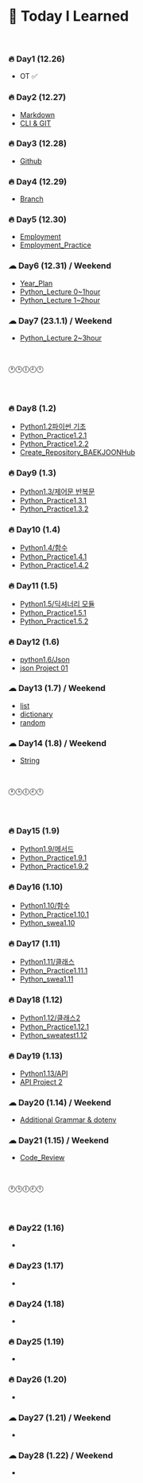 # 💭 Today I Learned

<br/>

### **🔥 Day1 (12.26)**
- OT ✅
### **🔥 Day2 (12.27)**
- [Markdown](https://github.com/Code-Sloth/TIL/blob/master/kdt_week1/markdown.md)
- [CLI & GIT](https://github.com/Code-Sloth/TIL/blob/master/kdt_week1/CLI.md)

### **🔥 Day3 (12.28)**
- [Github](https://github.com/Code-Sloth/TIL/blob/master/kdt_week1/github.md)

### **🔥 Day4 (12.29)**
- [Branch](https://github.com/Code-Sloth/TIL/blob/master/kdt_week1/branch.md)

### **🔥 Day5 (12.30)**
- [Employment](https://github.com/Code-Sloth/TIL/blob/master/kdt_week1/employment_lecture.md)
- [Employment_Practice](https://github.com/Code-Sloth/TIL/blob/master/kdt_week1/employment.md)

### **☁ Day6 (12.31) / Weekend**
- [Year_Plan](https://github.com/Code-Sloth/TIL/blob/master/plan/yearplan.md)
- [Python_Lecture 0~1hour](https://github.com/Code-Sloth/TIL/blob/master/python_lecture/python1.py)
- [Python_Lecture 1~2hour](https://github.com/Code-Sloth/TIL/blob/master/python_lecture/python2.py)
### **☁ Day7 (23.1.1) / Weekend**
- [Python_Lecture 2~3hour](https://github.com/Code-Sloth/TIL/blob/master/python_lecture/python3.py)

<br/>

🕐🕒🕕🕘🕛

<br/>

### **🔥 Day8 (1.2)**
- [Python1.2파이썬 기초](https://github.com/Code-Sloth/TIL/blob/master/kdt_week2/python_practice/python_1.2.md)
- [Python_Practice1.2.1](https://github.com/Code-Sloth/TIL/blob/master/kdt_week2/python_practice/practice1.2.1.py)
- [Python_Practice1.2.2](https://github.com/Code-Sloth/TIL/blob/master/kdt_week2/python_practice/practice1.2.2.py)
- [Create_Repository_BAEKJOONHub](https://github.com/Code-Sloth/BAEKJOONHub)
### **🔥 Day9 (1.3)**
- [Python1.3/제어문 반복문](https://github.com/Code-Sloth/TIL/blob/master/kdt_week2/python_practice/practice1.3.md)
- [Python_Practice1.3.1](https://github.com/Code-Sloth/TIL/blob/master/kdt_week2/python_practice/practice1.3.1.py)
- [Python_Practice1.3.2](https://github.com/Code-Sloth/TIL/blob/master/kdt_week2/python_practice/practice1.3.2.py)
### **🔥 Day10 (1.4)**
- [Python1.4/함수](https://github.com/Code-Sloth/TIL/blob/master/kdt_week2/python_practice/python_1.4.md)
- [Python_Practice1.4.1](https://github.com/Code-Sloth/TIL/blob/master/kdt_week2/python_practice/practice1.4.1.py)
- [Python_Practice1.4.2](https://github.com/Code-Sloth/TIL/blob/master/kdt_week2/python_practice/practice1.4.2.py)
### **🔥 Day11 (1.5)**
- [Python1.5/딕셔너리 모듈](https://github.com/Code-Sloth/TIL/blob/master/kdt_week2/python_practice/python_1.5.md)
- [Python_Practice1.5.1](https://github.com/Code-Sloth/TIL/blob/master/kdt_week2/python_practice/practice1.5.1.py)
- [Python_Practice1.5.2](https://github.com/Code-Sloth/TIL/blob/master/kdt_week2/python_practice/practice1.5.2.py)
### **🔥 Day12 (1.6)**
- [python1.6/Json](https://github.com/Code-Sloth/TIL/blob/master/kdt_week2/python_practice/python_1.6.md)
- [json Project 01](https://github.com/Code-Sloth/KDT-PJT1)
### **☁ Day13 (1.7) / Weekend**
- [list](https://github.com/Code-Sloth/TIL/blob/master/kdt_week2/list.md)
- [dictionary](https://github.com/Code-Sloth/TIL/blob/master/kdt_week2/dictionary.md)
- [random](https://github.com/Code-Sloth/TIL/blob/master/kdt_week2/import_random.md)
### **☁ Day14 (1.8) / Weekend**
- [String](https://github.com/Code-Sloth/TIL/blob/master/kdt_week2/string.md)

<br/>

🕐🕒🕕🕘🕛

<br/>

### **🔥 Day15 (1.9)**
- [Python1.9/메서드](https://github.com/Code-Sloth/TIL/blob/master/kdt_week3/python_1.9.md)
- [Python_Practice1.9.1](https://github.com/Code-Sloth/TIL/blob/master/kdt_week3/practice1.9.1.py)
- [Python_Practice1.9.2](https://github.com/Code-Sloth/TIL/blob/master/kdt_week3/practice1.9.2.py)
### **🔥 Day16 (1.10)**
- [Python1.10/함수](https://github.com/Code-Sloth/TIL/blob/master/kdt_week3/python_1.10.md)
- [Python_Practice1.10.1](https://github.com/Code-Sloth/TIL/blob/master/kdt_week3/practice1.10.1.py)
- [Python_swea1.10](https://github.com/Code-Sloth/TIL/blob/master/kdt_week3/swea1.10.py)
### **🔥 Day17 (1.11)**
- [Python1.11/클래스](https://github.com/Code-Sloth/TIL/blob/master/kdt_week3/python_1.11.md)
- [Python_Practice1.11.1](https://github.com/Code-Sloth/TIL/blob/master/kdt_week3/practice1.11.1.py)
- [Python_swea1.11](https://github.com/Code-Sloth/TIL/blob/master/kdt_week3/swea1.11.py)
### **🔥 Day18 (1.12)**
- [Python1.12/클래스2](https://github.com/Code-Sloth/TIL/blob/master/kdt_week3/python_1.12.md)
- [Python_Practice1.12.1](https://github.com/Code-Sloth/TIL/blob/master/kdt_week3/practice1.12.1.py)
- [Python_sweatest1.12](https://github.com/Code-Sloth/TIL/blob/master/kdt_week3/pythontest1.12.py)
### **🔥 Day19 (1.13)**
- [Python1.13/API](https://github.com/Code-Sloth/TIL/blob/master/kdt_week3/python_1.13.md)
- [API Project 2](https://github.com/Code-Sloth/PJT-02)
### **☁ Day20 (1.14) / Weekend**
- [Additional Grammar & dotenv](https://github.com/Code-Sloth/TIL/blob/master/kdt_week3/grammar1.14.md)
### **☁ Day21 (1.15) / Weekend**
- [Code_Review](https://github.com/Code-Sloth/TIL/tree/master/baek/codereview)

<br/>

🕐🕒🕕🕘🕛

<br/>

### **🔥 Day22 (1.16)**
- []()
### **🔥 Day23 (1.17)**
- []()
### **🔥 Day24 (1.18)**
- []()
### **🔥 Day25 (1.19)**
- []()
### **🔥 Day26 (1.20)**
- []()
### **☁ Day27 (1.21) / Weekend**
- []()
### **☁ Day28 (1.22) / Weekend**
- []()